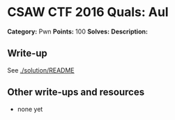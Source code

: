 # CSAW CTF 2016 Quals: Aul

**Category:** Pwn
**Points:** 100
**Solves:**
**Description:**

## Write-up

See [./solution/README](solution/README)

## Other write-ups and resources

* none yet
